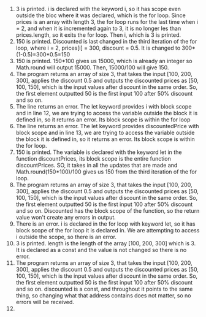 1. 3 is printed. i is declared with the keyword i, so it has scope even outside the bloc where it was declared, which is the for loop. Since prices is an array with length 3, the for loop runs for the last time when i = 2, and when it is incremented again to 3, it is no longer les than prices.length, so it exits the for loop. Then i, which is 3 is printed.
2. 150 is printed. Discounted is last changed in the third iteration of the for loop, where i = 2, prices[i] = 300, discount = 0.5. It is changed to 300*(1-0.5)=300*0.5=150
3. 150 is printed. 150*100 gives us 15000, which is already an integer so Math.round will output 15000. Then, 15000/100 will give 150.
4. The program returns an array of size 3, that takes the input [100, 200, 300], applies the discount 0.5 and outputs the discounted prices as [50, 100, 150], which is the input values after discount in the same order. So, the first element outputted 50 is the first input 100 after 50% discount and so on.
5. The line returns an error. The let keyword provides i with block scope and in line 12, we are trying to access the variable outside the block it is defined in, so it returns an error. Its block scope is within the for loop
6. The line returns an error. The let keyword provides discountedPrice with block scope and in line 13, we are trying to access the variable outside the block it is defined in, so it returns an error. Its block scope is within the for loop.
7. 150 is printed. The variable is declared with the keyword let in the function discountPrices, its block scope is the entire function discountPrices. SO, it takes in all the updates that are made and Math.round(150*100)/100 gives us 150 from the third iteration of the for loop.
8. The program returns an array of size 3, that takes the input [100, 200, 300], applies the discount 0.5 and outputs the discounted prices as [50, 100, 150], which is the input values after discount in the same order. So, the first element outputted 50 is the first input 100 after 50% discount and so on. Discounted has the block scope of the function, so the return value won't create any errors in output.
9. There is an error. i is declared in the for loop with keyword let, so it has block scope of the for loop it is declared in. We are attempting to access i outside the scope, so there is an error.
10. 3 is printed. length is the length of the array [100, 200, 300] which is 3. It is declared as a const and the value is not changed so there is no error.
11. The program returns an array of size 3, that takes the input [100, 200, 300], applies the discount 0.5 and outputs the discounted prices as [50, 100, 150], which is the input values after discount in the same order. So, the first element outputted 50 is the first input 100 after 50% discount and so on. discounted is a const, and throughout it points to the same thing, so changing what that address contains does not matter, so no errors will be received.
12. 
